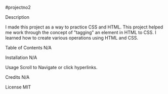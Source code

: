 #projectno2

Description

I made this project as a way to practice CSS and HTML.
This project helped me work through the concept of "tagging" an element in HTML to CSS.
I learned how to create various operations using HTML and CSS.

Table of Contents
N/A

Installation
N/A

Usage
Scroll to Navigate or click hyperlinks.

Credits
N/A

License
MIT

